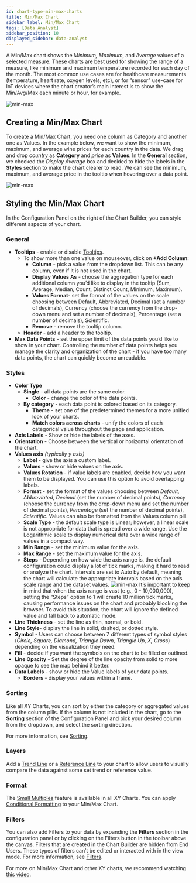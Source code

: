 ```yaml
---
id: chart-type-min-max-charts
title: Min/Max Chart
sidebar_label: Min/Max Chart
tags: [Data Analyst]
sidebar_position: 10
displayed_sidebar: data-analyst
---
```


<div style={{textAlign: "justify"}}>

A Min/Max chart shows the *Minimum, Maximum*, and *Average* values of a selected measure. These charts are best used for showing the range of a measure, like minimum and maximum temperature recorded for each day of the month. The most common use cases are for healthcare measurements (temperature, heart rate, oxygen levels, etc), or for “sensor” use-case for IoT devices where the chart creator’s main interest is to show the Min/Avg/Max each minute or hour, for example.
 
 ![min-max](https://s3.amazonaws.com/cdn.qrvey.com/documentation_assets/ui-docs/dataviews/chart-types-all/Min-Max/minmax.png#thumbnail)


## Creating a Min/Max Chart
To create a Min/Max Chart, you need one column as Category and another one as Values.
In the example below, we want to show the minimum, maximum, and average wine prices for each country in the data. 
We drag and drop *country* as **Category** and *price* as **Values**. In the **General** section, we checked the *Display Average* box and decided to hide the labels in the **Styles** section to make the chart clearer to read. We can see the minimum, maximum, and average price in the tooltip when hovering over a data point. 

 ![min-max](https://s3.amazonaws.com/cdn.qrvey.com/documentation_assets/ui-docs/dataviews/chart-types-all/Min-Max/create.gif#thumbnail)


## Styling the Min/Max Chart
In the Configuration Panel on the right of the Chart Builder, you can style different aspects of your chart.

### General
* **Tooltips** - enable or disable [Tooltips](../tooltips.md).
   * To show more than one value on mouseover, click on **+Add Column**:
       * **Column** - pick a value from the dropdown list. This can be any column, even if it is not used in the chart.
       * **Display Values As** - choose the aggregation type for each additional column you’d like to display in the tooltip (Sum, Average, Median, Count, Distinct Count, Minimum, Maximum).
       * **Values Format**- set the format of the values on the scale choosing between Default, Abbreviated, Decimal (set a number of decimals), Currency (choose the currency from the drop-down menu and set a number of decimals), Percentage (set a number of decimals), Scientific.
       * **Remove** - remove the tooltip column.
   * **Header** - add a header to the tooltip.
* **Max Data Points** - set the upper limit of the data points you’d like to show in your chart. Controlling the number of data points helps you manage the clarity and organization of the chart - if you have too many data points, the chart can quickly become unreadable.

### Styles
* **Color Type**
   * **Single** - all data points are the same color. 
       * **Color** - change the color of the data points.
   * **By category** - each data point is colored based on its category.
       * **Theme** - set one of the predetermined themes for a more unified look of your charts.
       * **Match colors across charts** - unify the colors of each categorical value throughout the page and application.
* **Axis Labels** - Show or hide the labels of the axes.
* **Orientation** - Choose between the vertical or horizontal orientation of the chart. 
* **Values axis** *(typically y axis)*
   * **Label** - give the axis a custom label.
   * **Values** - show or hide values on the axis.
   * **Values Rotation** - if value labels are enabled, decide how you want them to be displayed. You can use this option to avoid overlapping labels.
   * **Format** - set the format of the values choosing between *Default, Abbreviated, Decimal* (set the number of decimal points), *Currency* (choose the currency from the drop-down menu and set the number of decimal points), *Percentage* (set the number of decimal points), *Scientific*. Values can also be formatted from the Values column pill.
   * **Scale Type** - the default scale type is Linear; however, a linear scale is not appropriate for data that is spread over a wide range. Use the Logarithmic scale to display numerical data over a wide range of values in a compact way.
   * **Min Range** - set the minimum value for the axis.
   * **Max Range** - set the maximum value for the axis.
   * **Steps** - Depending on how wide the axis range is, the default configuration could display a lot of tick marks, making it hard to read or analyze the chart. Intervals are set to Auto by default, meaning the chart will calculate the appropriate intervals based on the axis scale range and the dataset values.
   ![min-max](https://s3.amazonaws.com/cdn.qrvey.com/documentation_assets/ui-docs/dataviews/chart-types-all/Min-Max/steps.gif#thumbnail)
   It’s important to keep in mind that when the axis range is vast (e.g., 0 - 10,000,000), setting the “Steps” option to 1 will create 10 million tick marks, causing performance issues on the chart and probably blocking the browser. To avoid this situation, the chart will ignore the defined value and fall back to automatic mode.
* **Line Thickness** - set the line as thin, normal, or bold.
* **Line Style**- display the line in solid, dashed, or dotted style.
* **Symbol** - Users can choose between 7 different types of symbol styles (*Circle, Square, Diamond, Triangle Down, Triangle Up, X, Cross*) depending on the visualization they need.
* **Fill** - decide if you want the symbols on the chart to be filled or outlined.
* **Line Opacity** - Set the degree of the line opacity from solid to more opaque to see the map behind it better. 
* **Data Labels** - show or hide the Value labels of your data points.
  * **Borders** - display your values within a frame. 


### Sorting
Like all XY Charts, you can sort by either the category or aggregated values from the column pills. If the column is not included in the chart, go to the **Sorting** section of the Configuration Panel and pick your desired column from the dropdown, and select the sorting direction.

For more information, see [Sorting](../sorting.md). 
 
### Layers
Add a [Trend Line](../09-Configure%20charts/layers.md#trend-line) or a [Reference Line](../09-Configure%20charts/layers.md#reference-line) to your chart to allow users to visually compare the data against some set trend or reference value.


### Format
The [Small Multiples](../09-Configure%20charts/chart-format.md#small-multiples) feature is available in all XY Charts.
You can apply [Conditional Formatting](../09-Configure%20charts/chart-format.md#small-multiples#conditional-formatting) to your Min/Max Chart.

### Filters
You can also add Filters to your data by expanding the **Filters** section in the configuration panel or by clicking on the Filters button in the toolbar above the canvas.
Filters that are created in the Chart Builder are hidden from End Users. These types of filters can’t be edited or interacted with in the view mode. For more information, see [Filters](../09-Configure%20charts/chart-filters.md).


For more on Min/Max Chart and other XY charts, we recommend watching <a href="/docs-v2/video-training/legacy/xychart.md" target="_blank">this video</a>.




</div>